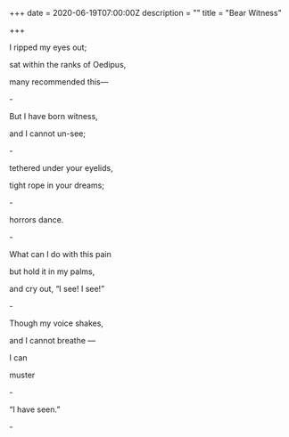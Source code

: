 +++
date = 2020-06-19T07:00:00Z
description = ""
title = "Bear Witness"

+++
  
I ripped my eyes out;

sat within the ranks of Oedipus,

many recommended this—

\-

But I have born witness,

and I cannot un-see;

\-

tethered under your eyelids,

tight rope in your dreams;

\-

horrors dance.

\-

What can I do with this pain

but hold it in my palms,

and cry out, “I see! I see!”

\-

Though my voice shakes,

and I cannot breathe —

I can

muster

\-

“I have seen.”

\-